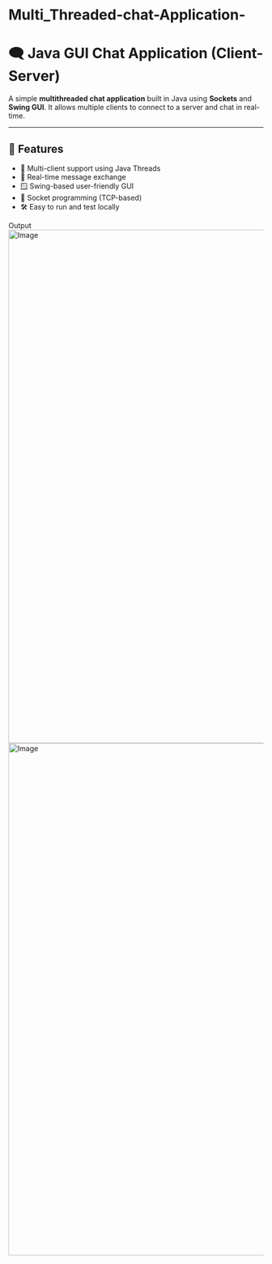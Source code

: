 # Multi_Threaded-chat-Application-
# 🗨️ Java GUI Chat Application (Client-Server)

A simple **multithreaded chat application** built in Java using **Sockets** and **Swing GUI**. It allows multiple clients to connect to a server and chat in real-time.

---

## 📌 Features

- 🧠 Multi-client support using Java Threads
- 💬 Real-time message exchange
- 🪟 Swing-based user-friendly GUI
- 🔌 Socket programming (TCP-based)
- 🛠️ Easy to run and test locally

Output
<img width="1916" height="1015" alt="Image" src="https://github.com/user-attachments/assets/94c6c80d-e784-44b5-b485-e28cf2b5e823" />
<img width="1917" height="1013" alt="Image" src="https://github.com/user-attachments/assets/95d77c72-2073-4261-8251-a0215908b00c" />


